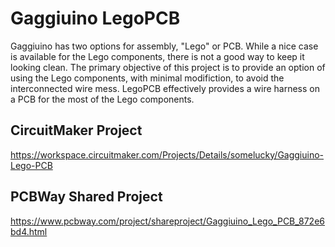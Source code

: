 # Gaggiuino LegoPCB

Gaggiuino has two options for assembly, "Lego" or PCB. While a nice case is available for the Lego components, there is not a good way to keep it looking clean. The primary objective of this project is to provide an option of using the Lego components, with minimal modifiction, to avoid the interconnected wire mess. LegoPCB effectively provides a wire harness on a PCB for the most of the Lego components.

## CircuitMaker Project

https://workspace.circuitmaker.com/Projects/Details/somelucky/Gaggiuino-Lego-PCB

## PCBWay Shared Project

https://www.pcbway.com/project/shareproject/Gaggiuino_Lego_PCB_872e6bd4.html


